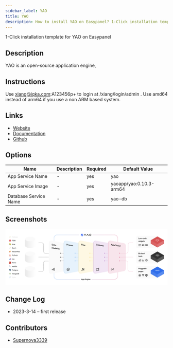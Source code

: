```yaml
---
sidebar_label: YAO
title: YAO
description: How to install YAO on Easypanel? 1-Click installation template for YAO on Easypanel
---
```


<!-- generated -->

1-Click installation template for YAO on Easypanel

## Description

YAO is an open-source application engine,

## Instructions

Use xiang@iqka.com:A123456p+ to login at /xiang/login/admin . Use amd64 instead of arm64 if you use a non ARM based system.

## Links

- [Website](https://yaoapps.com/)
- [Documentation](https://yaoapps.com/en-US/doc/)
- [Github](https://github.com/YaoApp/yao)

## Options

Name | Description | Required | Default Value
-|-|-|-
App Service Name | - | yes | yao
App Service Image | - | yes | yaoapp/yao:0.10.3-arm64
Database Service Name | - | yes | yao-db

## Screenshots

![YAO Screenshot](./assets/screenshot.png)

## Change Log

- 2023-3-14 – first release

## Contributors

- [Supernova3339](https://github.com/supernova3339)
